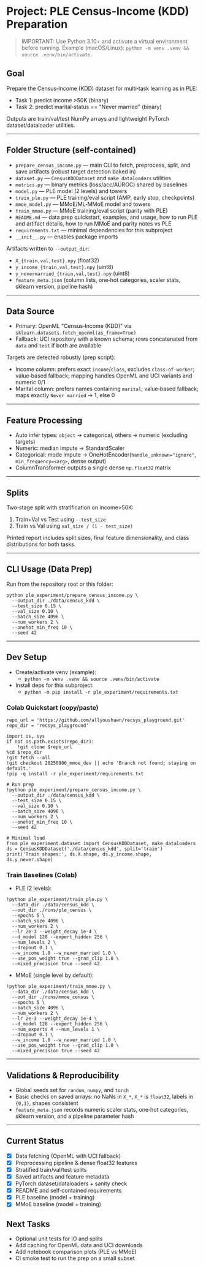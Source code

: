 # Project: PLE Census‑Income (KDD) Preparation

> IMPORTANT: Use Python 3.10+ and activate a virtual environment before running. Example (macOS/Linux): `python -m venv .venv && source .venv/bin/activate`.

## Goal
Prepare the Census‑Income (KDD) dataset for multi‑task learning as in PLE:
- Task 1: predict income >50K (binary)
- Task 2: predict marital‑status == "Never married" (binary)

Outputs are train/val/test NumPy arrays and lightweight PyTorch dataset/dataloader utilities.

---

## Folder Structure (self‑contained)
- `prepare_census_income.py` — main CLI to fetch, preprocess, split, and save artifacts (robust target detection baked in)
- `dataset.py` — `CensusKDDDataset` and `make_dataloaders` utilities
- `metrics.py` — binary metrics (loss/acc/AUROC) shared by baselines
- `model.py` — PLE model (2 levels) and towers
- `train_ple.py` — PLE training/eval script (AMP, early stop, checkpoints)
- `mmoe_model.py` — MMoE/ML‑MMoE model and towers
- `train_mmoe.py` — MMoE training/eval script (parity with PLE)
- `README.md` — data prep quickstart, examples, and usage, how to run PLE and artifact details, how to run MMoE and parity notes vs PLE
- `requirements.txt` — minimal dependencies for this subproject
- `__init__.py` — enables package imports

Artifacts written to `--output_dir`:
- `X_{train,val,test}.npy` (float32)
- `y_income_{train,val,test}.npy` (uint8)
- `y_nevermarried_{train,val,test}.npy` (uint8)
- `feature_meta.json` (column lists, one‑hot categories, scaler stats, sklearn version, pipeline hash)

---

## Data Source
- Primary: OpenML "Census‑Income (KDD)" via `sklearn.datasets.fetch_openml(as_frame=True)`
- Fallback: UCI repository with a known schema; rows concatenated from `data` and `test` if both are available

Targets are detected robustly (prep script):
- Income column: prefers exact `income`/`class`, excludes `class‑of‑worker`; value‑based fallback; mapping handles OpenML and UCI variants and numeric 0/1
- Marital column: prefers names containing `marital`; value‑based fallback; maps exactly `Never married` → 1, else 0

---

## Feature Processing
- Auto infer types: `object` → categorical, others → numeric (excluding targets)
- Numeric: median impute → StandardScaler
- Categorical: mode impute → OneHotEncoder(`handle_unknown="ignore"`, `min_frequency=<arg>`, dense output)
- ColumnTransformer outputs a single dense `np.float32` matrix

---

## Splits
Two‑stage split with stratification on income>50K:
1) Train+Val vs Test using `--test_size`
2) Train vs Val using `val_size / (1 - test_size)`

Printed report includes split sizes, final feature dimensionality, and class distributions for both tasks.

---

## CLI Usage (Data Prep)
Run from the repository root or this folder:

```
python ple_experiment/prepare_census_income.py \
  --output_dir ./data/census_kdd \
  --test_size 0.15 \
  --val_size 0.10 \
  --batch_size 4096 \
  --num_workers 2 \
  --onehot_min_freq 10 \
  --seed 42
```

---

## Dev Setup
- Create/activate venv (example):
  - `python -m venv .venv && source .venv/bin/activate`
- Install deps for this subproject:
  - `python -m pip install -r ple_experiment/requirements.txt`

### Colab Quickstart (copy/paste)
```
repo_url = 'https://github.com/allyoushawn/recsys_playground.git'
repo_dir = 'recsys_playground'

import os, sys
if not os.path.exists(repo_dir):
    !git clone $repo_url
%cd $repo_dir
!git fetch --all
!git checkout 20250906_mmoe_dev || echo 'Branch not found; staying on default.'
!pip -q install -r ple_experiment/requirements.txt

# Run prep
!python ple_experiment/prepare_census_income.py \
  --output_dir ./data/census_kdd \
  --test_size 0.15 \
  --val_size 0.10 \
  --batch_size 4096 \
  --num_workers 2 \
  --onehot_min_freq 10 \
  --seed 42

# Minimal load
from ple_experiment.dataset import CensusKDDDataset, make_dataloaders
ds = CensusKDDDataset('./data/census_kdd', split='train')
print('Train shapes:', ds.X.shape, ds.y_income.shape, ds.y_never.shape)
```

### Train Baselines (Colab)
- PLE (2 levels):
```
!python ple_experiment/train_ple.py \
  --data_dir ./data/census_kdd \
  --out_dir ./runs/ple_census \
  --epochs 5 \
  --batch_size 4096 \
  --num_workers 2 \
  --lr 2e-3 --weight_decay 1e-4 \
  --d_model 128 --expert_hidden 256 \
  --num_levels 2 \
  --dropout 0.1 \
  --w_income 1.0 --w_never_married 1.0 \
  --use_pos_weight true --grad_clip 1.0 \
  --mixed_precision true --seed 42
```

- MMoE (single level by default):
```
!python ple_experiment/train_mmoe.py \
  --data_dir ./data/census_kdd \
  --out_dir ./runs/mmoe_census \
  --epochs 5 \
  --batch_size 4096 \
  --num_workers 2 \
  --lr 2e-3 --weight_decay 1e-4 \
  --d_model 128 --expert_hidden 256 \
  --num_experts 4 --num_levels 1 \
  --dropout 0.1 \
  --w_income 1.0 --w_never_married 1.0 \
  --use_pos_weight true --grad_clip 1.0 \
  --mixed_precision true --seed 42
```

---

## Validations & Reproducibility
- Global seeds set for `random`, `numpy`, and `torch`
- Basic checks on saved arrays: no NaNs in `X_*`, `X_*` is `float32`, labels in `{0,1}`, shapes consistent
- `feature_meta.json` records numeric scaler stats, one‑hot categories, sklearn version, and a pipeline parameter hash

---

## Current Status
- [x] Data fetching (OpenML with UCI fallback)
- [x] Preprocessing pipeline & dense float32 features
- [x] Stratified train/val/test splits
- [x] Saved artifacts and feature metadata
- [x] PyTorch dataset/dataloaders + sanity check
- [x] README and self‑contained requirements
- [x] PLE baseline (model + training)
- [x] MMoE baseline (model + training)

## Next Tasks
- Optional unit tests for IO and splits
- Add caching for OpenML data and UCI downloads
- Add notebook comparison plots (PLE vs MMoE)
- CI smoke test to run the prep on a small subset
